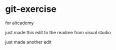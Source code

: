 # git-exercise
for altcademy

just made this edit to the readme from visual studio

just made another edit
